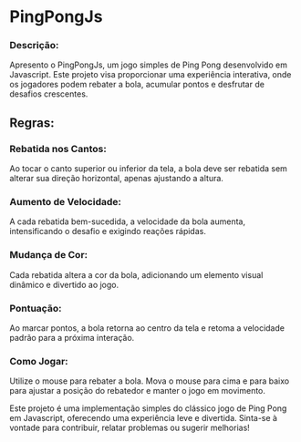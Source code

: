 # PingPongJs
### Descrição:
Apresento o PingPongJs, um jogo simples de Ping Pong desenvolvido em Javascript. Este projeto visa proporcionar uma experiência interativa, onde os jogadores podem rebater a bola, acumular pontos e desfrutar de desafios crescentes.

## Regras:
### Rebatida nos Cantos:

Ao tocar o canto superior ou inferior da tela, a bola deve ser rebatida sem alterar sua direção horizontal, apenas ajustando a altura.


### Aumento de Velocidade:

A cada rebatida bem-sucedida, a velocidade da bola aumenta, intensificando o desafio e exigindo reações rápidas.


### Mudança de Cor:

Cada rebatida altera a cor da bola, adicionando um elemento visual dinâmico e divertido ao jogo.


### Pontuação:

Ao marcar pontos, a bola retorna ao centro da tela e retoma a velocidade padrão para a próxima interação.


### Como Jogar:

Utilize o mouse para rebater a bola. Mova o mouse para cima e para baixo para ajustar a posição do rebatedor e manter o jogo em movimento.






Este projeto é uma implementação simples do clássico jogo de Ping Pong em Javascript, oferecendo uma experiência leve e divertida. Sinta-se à vontade para contribuir, relatar problemas ou sugerir melhorias!

